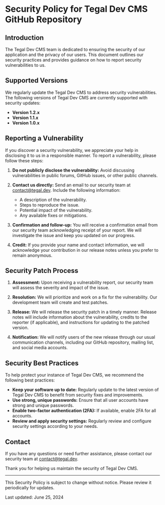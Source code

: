 # Security Policy for Tegal Dev CMS GitHub Repository

## Introduction

The Tegal Dev CMS team is dedicated to ensuring the security of our application and the privacy of our users. This document outlines our security practices and provides guidance on how to report security vulnerabilities to us.

## Supported Versions

We regularly update the Tegal Dev CMS to address security vulnerabilities. The following versions of Tegal Dev CMS are currently supported with security updates:

- **Version 1.2.x**
- **Version 1.1.x**
- **Version 1.0.x**

## Reporting a Vulnerability

If you discover a security vulnerability, we appreciate your help in disclosing it to us in a responsible manner. To report a vulnerability, please follow these steps:

1. **Do not publicly disclose the vulnerability:** Avoid discussing vulnerabilities in public forums, GitHub issues, or other public channels.

2. **Contact us directly:** Send an email to our security team at [contact@tegal.dev](mailto:contact@tegal.dev). Include the following information:
   - A description of the vulnerability.
   - Steps to reproduce the issue.
   - Potential impact of the vulnerability.
   - Any available fixes or mitigations.

3. **Confirmation and follow-up:** You will receive a confirmation email from our security team acknowledging receipt of your report. We will investigate the issue and keep you updated on our progress.

4. **Credit:** If you provide your name and contact information, we will acknowledge your contribution in our release notes unless you prefer to remain anonymous.

## Security Patch Process

1. **Assessment:** Upon receiving a vulnerability report, our security team will assess the severity and impact of the issue.

2. **Resolution:** We will prioritize and work on a fix for the vulnerability. Our development team will create and test patches.

3. **Release:** We will release the security patch in a timely manner. Release notes will include information about the vulnerability, credits to the reporter (if applicable), and instructions for updating to the patched version.

4. **Notification:** We will notify users of the new release through our usual communication channels, including our GitHub repository, mailing list, and social media accounts.

## Security Best Practices

To help protect your instance of Tegal Dev CMS, we recommend the following best practices:

- **Keep your software up to date:** Regularly update to the latest version of Tegal Dev CMS to benefit from security fixes and improvements.
- **Use strong, unique passwords:** Ensure that all user accounts have strong and unique passwords.
- **Enable two-factor authentication (2FA):** If available, enable 2FA for all accounts.
- **Review and apply security settings:** Regularly review and configure security settings according to your needs.

## Contact

If you have any questions or need further assistance, please contact our security team at [contact@tegal.dev](mailto:contact@tegal.dev).

Thank you for helping us maintain the security of Tegal Dev CMS.

---

This Security Policy is subject to change without notice. Please review it periodically for updates.

Last updated: June 25, 2024
